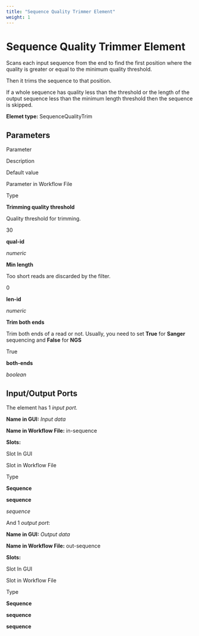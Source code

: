 ```yaml
---
title: "Sequence Quality Trimmer Element"
weight: 1
---
```



# Sequence Quality Trimmer Element

Scans each input sequence from the end to find the first position where the quality is greater or equal to the minimum quality threshold.

Then it trims the sequence to that position.

If a whole sequence has quality less than the threshold or the length of the output sequence less than the minimum length threshold then the sequence is skipped.

**Elemet type:** SequenceQualityTrim

Parameters
----------

Parameter

Description

Default value

Parameter in Workflow File

Type

**Trimming quality threshold**

Quality threshold for trimming.

30

**qual-id**

_numeric_

**Min length**

Too short reads are discarded by the filter.

0

**len-id**

_numeric_

**Trim both ends**

Trim both ends of a read or not. Usually, you need to set **True** for **Sanger** sequencing and **False** for **NGS**

True

**both-ends**

_boolean_

Input/Output Ports
------------------

The element has 1 _input port._

**Name in GUI:** _Input data_

**Name in Workflow File:** in-sequence

**Slots:**

Slot In GUI

Slot in Workflow File

Type

**Sequence**

**sequence**

_sequence_

 And 1 _output port_:

**Name in GUI:** _Output data_

**Name in Workflow File:** out-sequence

**Slots:**

Slot In GUI

Slot in Workflow File

Type

**Sequence**

**sequence**

__sequence__
